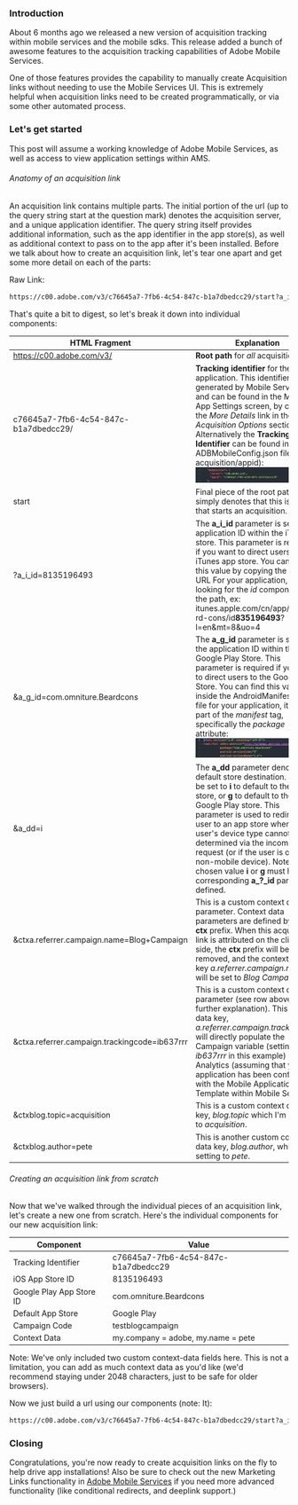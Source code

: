 

### Introduction
About 6 months ago we released a new version of acquisition tracking within
mobile services and the mobile sdks.   This release added a bunch of awesome
features to the acquisition tracking capabilities of Adobe Mobile Services.

One of those features provides the capability to manually create Acquisition
links without needing to use the Mobile Services UI.  This is extremely helpful
when acquisition links need to be created programmatically, or via some other
automated process.

### Let's get started
This post will assume a working knowledge of Adobe Mobile Services, as well as
access to view application settings within AMS.

###### Anatomy of an acquisition link

An acquisition link contains multiple parts.  The initial portion of the url (up
to the query string start at the question mark) denotes the acquisition server,
and a unique application identifier.  The query string itself provides
additional information, such as the app identifier in the app store(s), as well
as additional context to pass on to the app after it's been installed.  Before
we talk about how to create an acquisition link, let's tear one apart and
get some more detail on each of the parts:

Raw Link:
```html
https://c00.adobe.com/v3/c76645a7-7fb6-4c54-847c-b1a7dbedcc29/start?a_i_id=835196493&a_g_id=com.omniture.Beardcons&a_dd=i&ctxa.referrer.campaign.name=Blog+Campaign&ctxa.referrer.campaign.trackingcode=ib637rrr&ctxblog.topic=acquisition&ctxblog.author=pete
```

That's quite a bit to digest, so let's break it down into individual components:

| HTML Fragment | Explanation |
| ------------- | ----------- |
| https://c00.adobe.com/v3/ | **Root path** for *all* acquisition links |
| c76645a7-7fb6-4c54-847c-b1a7dbedcc29/ | **Tracking identifier** for the application.  This identifier is generated by Mobile Services, and can be found in the Manage App Settings screen, by clicking the _More Details_ link in the _SDK Acquisition Options_ section. Alternatively the **Tracking Identifier** can be found inside the ADBMobileConfig.json file (as acquisition/appid): ![Configured postback](screenshots/appid.png)|
| start | Final piece of the root path, simply denotes that this is the link that starts an acquisition.|
| ?a_i_id=8135196493 | The **a_i_id** parameter is set to the application ID within the iTunes store.  This parameter is required if you want to direct users to the iTunes app store.  You can find this value by copying the itunes URL For your application, and looking for the *id* component in the path, ex: 			itunes.apple.com/cn/app/bea-rd-cons/id**835196493**?l=en&mt=8&uo=4|
| &a_g_id=com.omniture.Beardcons | The **a_g_id** parameter is set to the application ID within the Google Play Store.  This parameter is required if you want to direct users to the Google Play Store.  You can find this value inside the AndroidManifest.xml file for your application, it'll be part of the _manifest_ tag, specifically the _package_ attribute: ![Package Attribute](screenshots/package.png)|
| &a_dd=i | The **a_dd** parameter denotes the default store destination.  It can be set to **i** to default to the iTunes store, or **g** to default to the Google Play store.  This parameter is used to redirect the user to an app store when the user's device type cannot be determined via the incoming request (or if the user is on a non-mobile device).  Note: The chosen value **i** or **g** must have a corresponding **a_?_id** parameter defined.|
| &ctxa.referrer.campaign.name=Blog+Campaign | This is a custom context data parameter.  Context data parameters are defined by the **ctx** prefix.  When this acquisition link is attributed on the client side, the **ctx** prefix will be removed, and the context data key _a.referrer.campaign.name_ will be set to _Blog Campaign_.|
| &ctxa.referrer.campaign.trackingcode=ib637rrr | This is a custom context data parameter (see row above for further explanation).  This context data key, _a.referrer.campaign.trackingcode_ will directly populate the Campaign variable (setting it to _ib637rrr_ in this example) in Analytics (assuming that your application has been configure with the Mobile Application Template within Mobile Services). |
| &ctxblog.topic=acquisition | This is a custom context data key, _blog.topic_ which I'm setting to _acquisition_. |
| &ctxblog.author=pete | This is another custom context data key, _blog.author_, which I'm setting to _pete_. |

###### Creating an acquisition link from scratch

Now that we've walked through the individual pieces of an acquisition link,
let's create a new one from scratch.  Here's the individual components for our
new acquisition link:

| Component | Value |
| --------- | ----- |
| Tracking Identifier | c76645a7-7fb6-4c54-847c-b1a7dbedcc29 |
| iOS App Store ID    | 8135196493 |
| Google Play App Store ID | com.omniture.Beardcons |
| Default App Store | Google Play |
| Campaign Code | testblogcampaign |
| Context Data | my.company = adobe, my.name = pete |

Note: We've only included two custom context-data fields here.  This is not a
limitation, you can add as much context data as you'd like (we'd recommend
staying under 2048 characters, just to be safe for older browsers).

Now we just build a url using our components (note: It):

```html
https://c00.adobe.com/v3/c76645a7-7fb6-4c54-847c-b1a7dbedcc29/start?a_i_id=8135196493&a_g_id=com.omniture.Beardcons&a_dd=g&ctxa.referrer.campaign.trackingcode=testblogcampaign&ctxmy.company=adobe&ctxmy.name=pete
```

### Closing

Congratulations, you're now ready to create acquisition links on the fly to
help drive app installations!  Also be sure to check out the new Marketing Links
functionality in [Adobe Mobile Services](https://mobilemarketing.adobe.com) if
you need more advanced functionality (like conditional redirects, and deeplink
support.)
